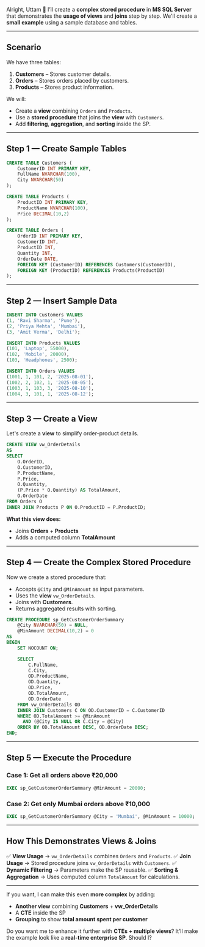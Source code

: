 Alright, Uttam 🙂
I’ll create a **complex stored procedure** in **MS SQL Server** that demonstrates the **usage of views** and **joins** step by step.
We'll create a **small example** using a sample database and tables.

---

## **Scenario**

We have three tables:

1. **Customers** – Stores customer details.
2. **Orders** – Stores orders placed by customers.
3. **Products** – Stores product information.

We will:

* Create a **view** combining `Orders` and `Products`.
* Use a **stored procedure** that joins the **view** with `Customers`.
* Add **filtering**, **aggregation**, and **sorting** inside the SP.

---

## **Step 1 — Create Sample Tables**

```sql
CREATE TABLE Customers (
    CustomerID INT PRIMARY KEY,
    FullName NVARCHAR(100),
    City NVARCHAR(50)
);

CREATE TABLE Products (
    ProductID INT PRIMARY KEY,
    ProductName NVARCHAR(100),
    Price DECIMAL(10,2)
);

CREATE TABLE Orders (
    OrderID INT PRIMARY KEY,
    CustomerID INT,
    ProductID INT,
    Quantity INT,
    OrderDate DATE,
    FOREIGN KEY (CustomerID) REFERENCES Customers(CustomerID),
    FOREIGN KEY (ProductID) REFERENCES Products(ProductID)
);
```

---

## **Step 2 — Insert Sample Data**

```sql
INSERT INTO Customers VALUES
(1, 'Ravi Sharma', 'Pune'),
(2, 'Priya Mehta', 'Mumbai'),
(3, 'Amit Verma', 'Delhi');

INSERT INTO Products VALUES
(101, 'Laptop', 55000),
(102, 'Mobile', 20000),
(103, 'Headphones', 2500);

INSERT INTO Orders VALUES
(1001, 1, 101, 2, '2025-08-01'),
(1002, 2, 102, 1, '2025-08-05'),
(1003, 1, 103, 3, '2025-08-10'),
(1004, 3, 101, 1, '2025-08-12');
```

---

## **Step 3 — Create a View**

Let's create a **view** to simplify order-product details.

```sql
CREATE VIEW vw_OrderDetails
AS
SELECT 
    O.OrderID,
    O.CustomerID,
    P.ProductName,
    P.Price,
    O.Quantity,
    (P.Price * O.Quantity) AS TotalAmount,
    O.OrderDate
FROM Orders O
INNER JOIN Products P ON O.ProductID = P.ProductID;
```

**What this view does:**

* Joins **Orders** + **Products**
* Adds a computed column **TotalAmount**

---

## **Step 4 — Create the Complex Stored Procedure**

Now we create a stored procedure that:

* Accepts `@City` and `@MinAmount` as input parameters.
* Uses the **view** `vw_OrderDetails`.
* Joins with **Customers**.
* Returns aggregated results with sorting.

```sql
CREATE PROCEDURE sp_GetCustomerOrderSummary
    @City NVARCHAR(50) = NULL,
    @MinAmount DECIMAL(10,2) = 0
AS
BEGIN
    SET NOCOUNT ON;

    SELECT 
        C.FullName,
        C.City,
        OD.ProductName,
        OD.Quantity,
        OD.Price,
        OD.TotalAmount,
        OD.OrderDate
    FROM vw_OrderDetails OD
    INNER JOIN Customers C ON OD.CustomerID = C.CustomerID
    WHERE OD.TotalAmount >= @MinAmount
      AND (@City IS NULL OR C.City = @City)
    ORDER BY OD.TotalAmount DESC, OD.OrderDate DESC;
END;
```

---

## **Step 5 — Execute the Procedure**

### **Case 1: Get all orders above ₹20,000**

```sql
EXEC sp_GetCustomerOrderSummary @MinAmount = 20000;
```

### **Case 2: Get only Mumbai orders above ₹10,000**

```sql
EXEC sp_GetCustomerOrderSummary @City = 'Mumbai', @MinAmount = 10000;
```

---

## **How This Demonstrates Views & Joins**

✅ **View Usage** → `vw_OrderDetails` combines `Orders` and `Products`.
✅ **Join Usage** → Stored procedure joins `vw_OrderDetails` with `Customers`.
✅ **Dynamic Filtering** → Parameters make the SP reusable.
✅ **Sorting & Aggregation** → Uses computed column `TotalAmount` for calculations.

---

If you want, I can make this even **more complex** by adding:

* **Another view** combining **Customers** + **vw\_OrderDetails**
* A **CTE** inside the SP
* **Grouping** to show **total amount spent per customer**

Do you want me to enhance it further with **CTEs + multiple views**?
It’ll make the example look like a **real-time enterprise SP**. Should I?
